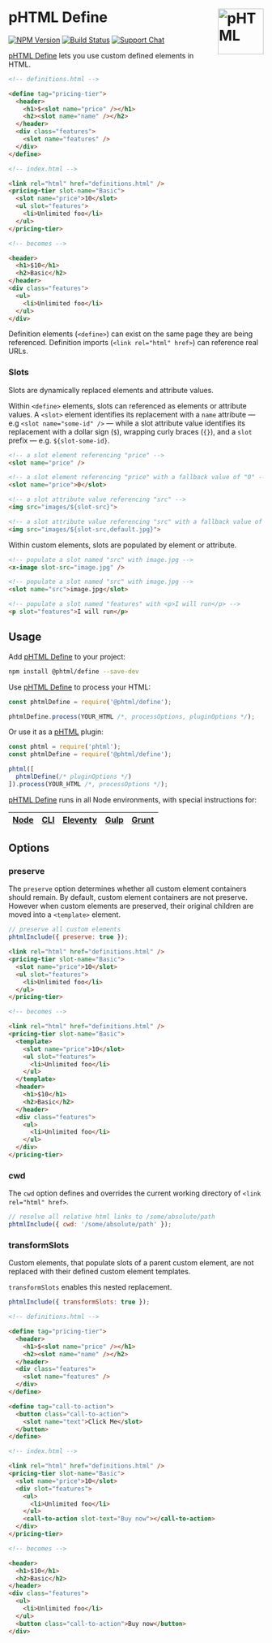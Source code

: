 # pHTML Define [<img src="https://phtml.io/logo.svg" alt="pHTML" width="90" height="90" align="right">][phtml]

[![NPM Version][npm-img]][npm-url]
[![Build Status][cli-img]][cli-url]
[![Support Chat][git-img]][git-url]

[pHTML Define] lets you use custom defined elements in HTML.

```html
<!-- definitions.html -->

<define tag="pricing-tier">
  <header>
    <h1>$<slot name="price" /></h1>
    <h2><slot name="name" /></h2>
  </header>
  <div class="features">
    <slot name="features" />
  </div>
</define>

<!-- index.html -->

<link rel="html" href="definitions.html" />
<pricing-tier slot-name="Basic">
  <slot name="price">10</slot>
  <ul slot="features">
    <li>Unlimited foo</li>
  </ul>
</pricing-tier>

<!-- becomes -->

<header>
  <h1>$10</h1>
  <h2>Basic</h2>
</header>
<div class="features">
  <ul>
    <li>Unlimited foo</li>
  </ul>
</div>
```

Definition elements (`<define>`) can exist on the same page they are being
referenced. Definition imports (`<link rel="html" href>`) can reference real URLs.

### Slots

Slots are dynamically replaced elements and attribute values.

Within `<define>` elements, slots can referenced as elements or attribute
values. A `<slot>` element identifies its replacement with a `name` attribute —
e.g `<slot name="some-id" />` — while a slot attribute value identifies its
replacement with a dollar sign (`$`), wrapping curly braces (`{}`), and a
`slot` prefix — e.g. `${slot-some-id}`.

```html
<!-- a slot element referencing "price" -->
<slot name="price" />

<!-- a slot element referencing "price" with a fallback value of "0" -->
<slot name="price">0</slot>
```

```html
<!-- a slot attribute value referencing "src" -->
<img src="images/${slot-src}">

<!-- a slot attribute value referencing "src" with a fallback value of "default.jpg" -->
<img src="images/${slot-src,default.jpg}">
```

Within custom elements, slots are populated by element or attribute.

```html
<!-- populate a slot named "src" with image.jpg -->
<x-image slot-src="image.jpg" />
```

```html
<!-- populate a slot named "src" with image.jpg -->
<slot name="src">image.jpg</slot>
```

```html
<!-- populate a slot named "features" with <p>I will run</p> -->
<p slot="features">I will run</p>
```

## Usage

Add [pHTML Define] to your project:

```bash
npm install @phtml/define --save-dev
```

Use [pHTML Define] to process your HTML:

```js
const phtmlDefine = require('@phtml/define');

phtmlDefine.process(YOUR_HTML /*, processOptions, pluginOptions */);
```

Or use it as a [pHTML] plugin:

```js
const phtml = require('phtml');
const phtmlDefine = require('@phtml/define');

phtml([
  phtmlDefine(/* pluginOptions */)
]).process(YOUR_HTML /*, processOptions */);
```

[pHTML Define] runs in all Node environments, with special instructions for:

| [Node](INSTALL.md#node) | [CLI](INSTALL.md#phtml-cli) | [Eleventy](INSTALL.md#eleventy) | [Gulp](INSTALL.md#gulp) | [Grunt](INSTALL.md#grunt) |
| --- | --- | --- | --- | --- |

## Options

### preserve

The `preserve` option determines whether all custom element containers should remain. By default, custom element containers are not preserve. However when
custom elements are preserved, their original children are moved into a
`<template>` element.

```js
// preserve all custom elements
phtmlInclude({ preserve: true });
```

```html
<link rel="html" href="definitions.html" />
<pricing-tier slot-name="Basic">
  <slot name="price">10</slot>
  <ul slot="features">
    <li>Unlimited foo</li>
  </ul>
</pricing-tier>

<!-- becomes -->

<link rel="html" href="definitions.html" />
<pricing-tier slot-name="Basic">
  <template>
    <slot name="price">10</slot>
    <ul slot="features">
      <li>Unlimited foo</li>
    </ul>
  </template>
  <header>
    <h1>$10</h1>
    <h2>Basic</h2>
  </header>
  <div class="features">
    <ul>
      <li>Unlimited foo</li>
    </ul>
  </div>
</pricing-tier>
```

### cwd

The `cwd` option defines and overrides the current working directory of
`<link rel="html" href>`.

```js
// resolve all relative html links to /some/absolute/path
phtmlInclude({ cwd: '/some/absolute/path' });
```

### transformSlots

Custom elements, that populate slots of a parent custom element, are not replaced with their defined custom element templates.

`transformSlots` enables this nested replacement.

```js
phtmlInclude({ transformSlots: true });
```

```html
<!-- definitions.html -->

<define tag="pricing-tier">
  <header>
    <h1>$<slot name="price" /></h1>
    <h2><slot name="name" /></h2>
  </header>
  <div class="features">
    <slot name="features" />
  </div>
</define>

<define tag="call-to-action">
  <button class="call-to-action">
    <slot name="text">Click Me</slot>
  </button>
</define>

<!-- index.html -->

<link rel="html" href="definitions.html" />
<pricing-tier slot-name="Basic">
  <slot name="price">10</slot>
  <div slot="features">
    <ul>
      <li>Unlimited foo</li>
    </ul>
    <call-to-action slot-text="Buy now"></call-to-action>
  </div>
</pricing-tier>

<!-- becomes -->

<header>
  <h1>$10</h1>
  <h2>Basic</h2>
</header>
<div class="features">
  <ul>
    <li>Unlimited foo</li>
  </ul>
  <button class="call-to-action">Buy now</button>
</div>
```

[cli-img]: https://img.shields.io/travis/phtmlorg/phtml-define.svg
[cli-url]: https://travis-ci.org/phtmlorg/phtml-define
[git-img]: https://img.shields.io/badge/support-chat-blue.svg
[git-url]: https://gitter.im/phtmlorg/phtml
[npm-img]: https://img.shields.io/npm/v/@phtml/define.svg
[npm-url]: https://www.npmjs.com/package/@phtml/define

[pHTML]: https://github.com/phtmlorg/phtml
[pHTML Define]: https://github.com/phtmlorg/phtml-define

